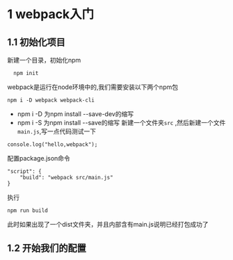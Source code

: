 # 1 webpack入门
## 1.1 初始化项目
新建一个目录，初始化npm

```
  npm init
```

webpack是运行在node环境中的,我们需要安装以下两个npm包
```
npm i -D webpack webpack-cli
```
* npm i -D 为npm install --save-dev的缩写
* npm i -S 为npm install --save的缩写
新建一个文件夹`src` ,然后新建一个文件`main.js`,写一点代码测试一下
```
console.log("hello,webpack");
```

配置package.json命令
```
"script": {
    "build": "webpack src/main.js"
}
```
执行
```
npm run build
```
此时如果出现了一个dist文件夹，并且内部含有main.js说明已经打包成功了

## 1.2 开始我们的配置

